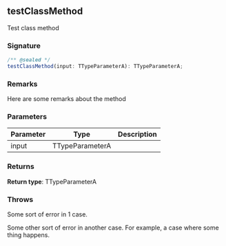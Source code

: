 ## testClassMethod

Test class method

<h3 id="testclassmethod-signature">Signature</h3>

```typescript
/** @sealed */
testClassMethod(input: TTypeParameterA): TTypeParameterA;
```

<h3 id="testclassmethod-remarks">Remarks</h3>

Here are some remarks about the method

<h3 id="testclassmethod-parameters">Parameters</h3>

| Parameter | Type | Description |
| - | - | - |
| input | TTypeParameterA | |

<h3 id="testclassmethod-returns">Returns</h3>

**Return type**: TTypeParameterA

<h3 id="testclassmethod-throws">Throws</h3>

Some sort of error in 1 case.

Some other sort of error in another case. For example, a case where some thing happens.

